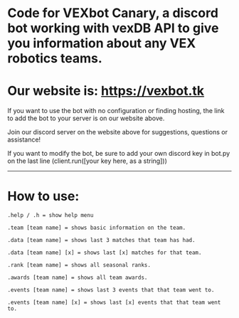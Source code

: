 # Code for VEXbot Canary, a discord bot working with vexDB API to give you information about any VEX robotics teams.
# Our website is: https://vexbot.tk 

If you want to use the bot with no configuration or finding hosting, the link to add the bot to your server is on our website above. 

Join our discord server on the website above for suggestions, questions or assistance!

If you want to modify the bot, be sure to add your own discord key in bot.py on the last line (client.run([your key here, as a string]))
_ _ _
# How to use:

```
.help / .h = show help menu

.team [team name] = shows basic information on the team.

.data [team name] = shows last 3 matches that team has had.

.data [team name] [x] = shows last [x] matches for that team.

.rank [team name] = shows all seasonal ranks.

.awards [team name] = shows all team awards.

.events [team name] = shows last 3 events that that team went to.

.events [team name] [x] = shows last [x] events that that team went to.
```
